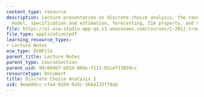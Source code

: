 ```yaml
---
content_type: resource
description: Lecture presentation on discrete choice analysis, the random utility
  model, specification and estimation, forecasting, IIA property, and nested logit.
file: https://ol-ocw-studio-app-qa.s3.amazonaws.com/courses/1-201j-transportation-systems-analysis-demand-and-economics-fall-2008/9eadd4cccfa491680a5c5bb4233f78ab_MIT1_201JF08_lec03.pdf
file_type: application/pdf
learning_resource_types:
- Lecture Notes
ocw_type: OCWFile
parent_title: Lecture Notes
parent_type: CourseSection
parent_uid: 94c094b7-b01d-868e-f112-82cef13859cc
resourcetype: Document
title: Discrete Choice Analysis I
uid: 9eadd4cc-cfa4-9168-0a5c-5bb4233f78ab
---
```

